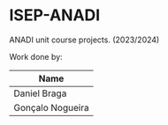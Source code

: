 # ISEP-ANADI
ANADI unit course projects. (2023/2024)


Work done by:

| Name  |
|-----------|
| Daniel Braga   |
| Gonçalo Nogueira   |
